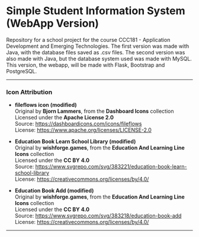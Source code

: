 # Simple Student Information System (WebApp Version)

Repository for a school project for the course CCC181 - Application 
Development and Emerging Technologies. The first version was made with 
Java, with the database files saved as .csv files. The second version was 
also made with Java, but the database system used was made with MySQL.
This version, the webapp, will be made with Flask, Bootstrap and PostgreSQL.

---

### Icon Attribution

- **fileflows icon (modified)**  
  Original by **Bjorn Lammers**, from the **Dashboard Icons** collection  
  Licensed under the **Apache License 2.0**  
  Source: https://dashboardicons.com/icons/fileflows  
  License: https://www.apache.org/licenses/LICENSE-2.0

- **Education Book Learn School Library (modified)**   
  Original by **wishforge.games**, from the **Education And Learning Line Icons** collection  
  Licensed under the **CC BY 4.0**  
  Source: https://www.svgrepo.com/svg/383221/education-book-learn-school-library     
  License: https://creativecommons.org/licenses/by/4.0/


- **Education Book Add (modified)**   
  Original by **wishforge.games**, from the **Education And Learning Line Icons** collection  
  Licensed under the **CC BY 4.0**  
  Source: https://www.svgrepo.com/svg/383218/education-book-add     
  License: https://creativecommons.org/licenses/by/4.0/

---